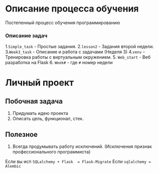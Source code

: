 # Описание процесса обучения 

Постепенный процесс обучения программированию

### Описание задач
1.`Simple_task` - Простые задания.
2.`lesson2` - Задания второй недели.
3.`Week3_task` - Описание и работа с задачами (Неделя 3)
4.`venv` - Тренировка работы с виртуальным окружением.
5. `Web_start` - Веб разработка на Flask
6. `Week#` - где `#` номер недели

# Личный проект

## Побочная задача
1. Придумать идею проекта
2. Описать цель, функционал, стек.

## Полезное
1. Всегда продумывать работу исключений. (Исключения признак профессионального программиста)


Если вы исп `SQLalchemy + Flask  = Flask-Migrate`
Если `sqlalchemy = Alembic`
